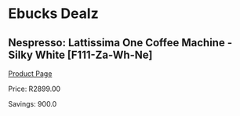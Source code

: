
# Ebucks Dealz
## Nespresso: Lattissima One Coffee Machine - Silky White [F111-Za-Wh-Ne]
[Product Page](https://www.ebucks.com/web/shop/productSelected.do?prodId=1158931407&catId=1157555110)

Price: R2899.00

Savings: 900.0


	